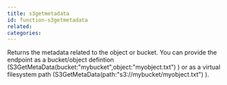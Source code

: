 ```yaml
---
title: s3getmetadata
id: function-s3getmetadata
related:
categories:
---
```


Returns the metadata related to the object or bucket. You can provide the endpoint as a bucket/object defintion (S3GetMetaData(bucket:"mybucket",object:"myobject.txt") ) or as a virtual filesystem path (S3GetMetaData(path:"s3://mybucket/myobject.txt") ).
